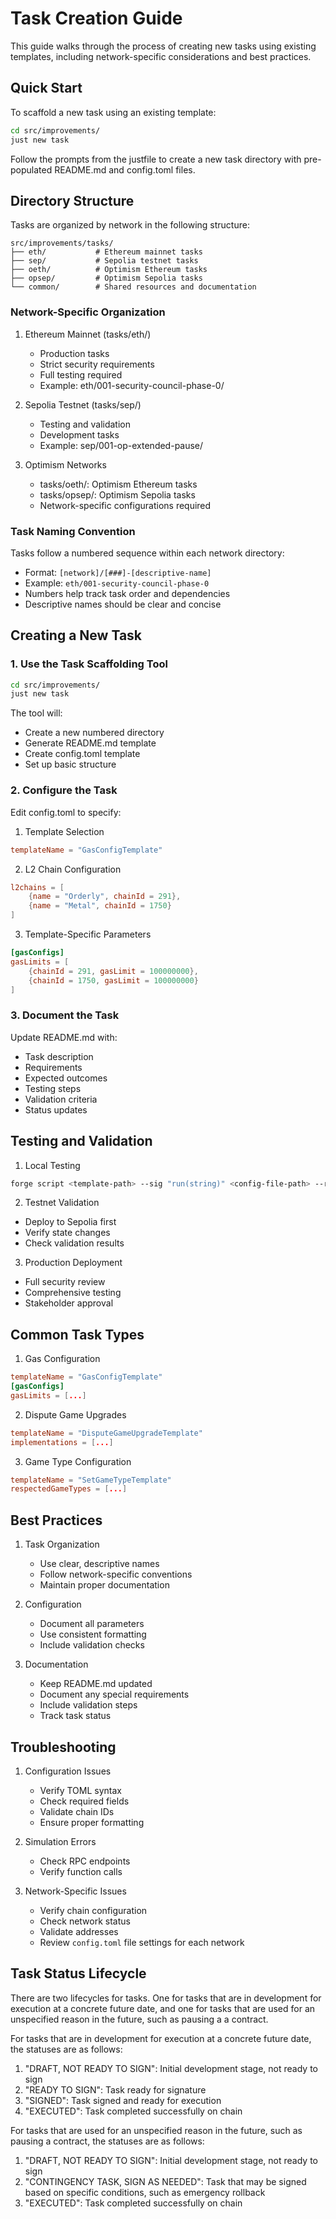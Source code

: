 # Task Creation Guide

This guide walks through the process of creating new tasks using existing templates, including network-specific considerations and best practices.

## Quick Start

To scaffold a new task using an existing template:

```bash
cd src/improvements/
just new task
```

Follow the prompts from the justfile to create a new task directory with pre-populated README.md and config.toml files.

## Directory Structure

Tasks are organized by network in the following structure:

```
src/improvements/tasks/
├── eth/           # Ethereum mainnet tasks
├── sep/           # Sepolia testnet tasks
├── oeth/          # Optimism Ethereum tasks
├── opsep/         # Optimism Sepolia tasks
└── common/        # Shared resources and documentation
```

### Network-Specific Organization

1. Ethereum Mainnet (tasks/eth/)
   - Production tasks
   - Strict security requirements
   - Full testing required
   - Example: eth/001-security-council-phase-0/

2. Sepolia Testnet (tasks/sep/)
   - Testing and validation
   - Development tasks
   - Example: sep/001-op-extended-pause/

3. Optimism Networks
   - tasks/oeth/: Optimism Ethereum tasks
   - tasks/opsep/: Optimism Sepolia tasks
   - Network-specific configurations required

### Task Naming Convention

Tasks follow a numbered sequence within each network directory:
- Format: `[network]/[###]-[descriptive-name]`
- Example: `eth/001-security-council-phase-0`
- Numbers help track task order and dependencies
- Descriptive names should be clear and concise

## Creating a New Task

### 1. Use the Task Scaffolding Tool

```bash
cd src/improvements/
just new task
```

The tool will:
- Create a new numbered directory
- Generate README.md template
- Create config.toml template
- Set up basic structure

### 2. Configure the Task

Edit config.toml to specify:

1. Template Selection
```toml
templateName = "GasConfigTemplate"
```

2. L2 Chain Configuration
```toml
l2chains = [
    {name = "Orderly", chainId = 291},
    {name = "Metal", chainId = 1750}
]
```

3. Template-Specific Parameters
```toml
[gasConfigs]
gasLimits = [
    {chainId = 291, gasLimit = 100000000},
    {chainId = 1750, gasLimit = 100000000}
]
```

### 3. Document the Task

Update README.md with:
- Task description
- Requirements
- Expected outcomes
- Testing steps
- Validation criteria
- Status updates

## Testing and Validation

1. Local Testing
```bash
forge script <template-path> --sig "run(string)" <config-file-path> --rpc-url devnet -vvv
```

2. Testnet Validation
- Deploy to Sepolia first
- Verify state changes
- Check validation results

3. Production Deployment
- Full security review
- Comprehensive testing
- Stakeholder approval

## Common Task Types

1. Gas Configuration
```toml
templateName = "GasConfigTemplate"
[gasConfigs]
gasLimits = [...]
```

2. Dispute Game Upgrades
```toml
templateName = "DisputeGameUpgradeTemplate"
implementations = [...]
```

3. Game Type Configuration
```toml
templateName = "SetGameTypeTemplate"
respectedGameTypes = [...]
```

## Best Practices

1. Task Organization
   - Use clear, descriptive names
   - Follow network-specific conventions
   - Maintain proper documentation

2. Configuration
   - Document all parameters
   - Use consistent formatting
   - Include validation checks

3. Documentation
   - Keep README.md updated
   - Document any special requirements
   - Include validation steps
   - Track task status

## Troubleshooting

1. Configuration Issues
   - Verify TOML syntax
   - Check required fields
   - Validate chain IDs
   - Ensure proper formatting

2. Simulation Errors
   - Check RPC endpoints
   - Verify function calls

3. Network-Specific Issues
   - Verify chain configuration
   - Check network status
   - Validate addresses
   - Review `config.toml` file settings for each network

## Task Status Lifecycle

There are two lifecycles for tasks. One for tasks that are in development for execution at a concrete future date, and one for tasks that are used for an unspecified reason in the future, such as pausing a a contract.

For tasks that are in development for execution at a concrete future date, the statuses are as follows:

1. "DRAFT, NOT READY TO SIGN": Initial development stage, not ready to sign
2. "READY TO SIGN": Task ready for signature
3. "SIGNED": Task signed and ready for execution
4. "EXECUTED": Task completed successfully on chain

For tasks that are used for an unspecified reason in the future, such as pausing a contract, the statuses are as follows:

1. "DRAFT, NOT READY TO SIGN": Initial development stage, not ready to sign
2. "CONTINGENCY TASK, SIGN AS NEEDED": Task that may be signed based on specific conditions, such as emergency rollback
3. "EXECUTED": Task completed successfully on chain
